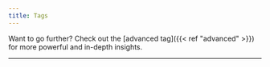 ```yaml
---
title: Tags
---
```

Want to go further? Check out the [advanced tag]({{< ref "advanced" >}}) for more powerful and in-depth insights.

---
